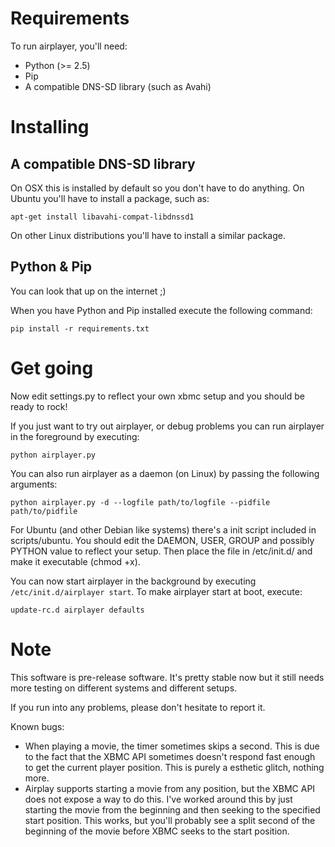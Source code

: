 Requirements
============
To run airplayer, you'll need:

* Python (>= 2.5)
* Pip
* A compatible DNS-SD library (such as Avahi)

Installing
==========

A compatible DNS-SD library
---------------------------
On OSX this is installed by default so you don't have to do anything.
On Ubuntu you'll have to install a package, such as:
    
    apt-get install libavahi-compat-libdnssd1

On other Linux distributions you'll have to install a similar package.         

Python & Pip
------------
You can look that up on the internet ;)

When you have Python and Pip installed execute the following command:

    pip install -r requirements.txt
    

Get going
=========
Now edit settings.py to reflect your own xbmc setup and you should be ready to rock!

If you just want to try out airplayer, or debug problems you can run airplayer in the
foreground by executing:
    
    python airplayer.py
    
You can also run airplayer as a daemon (on Linux) by passing the following arguments:

    python airplayer.py -d --logfile path/to/logfile --pidfile path/to/pidfile
    
For Ubuntu (and other Debian like systems) there's a init script included in scripts/ubuntu.
You should edit the DAEMON, USER, GROUP and possibly PYTHON value to reflect your setup.
Then place the file in /etc/init.d/ and make it executable (chmod +x).

You can now start airplayer in the background by executing `/etc/init.d/airplayer start`.
To make airplayer start at boot, execute:

    update-rc.d airplayer defaults
    
Note
=========
This software is pre-release software. It's pretty stable now but it still needs more testing
on different systems and different setups.

If you run into any problems, please don't hesitate to report it.

Known bugs:

* When playing a movie, the timer sometimes skips a second. This is due to the fact that the
XBMC API sometimes doesn't respond fast enough to get the current player position.
This is purely a esthetic glitch, nothing more.
* Airplay supports starting a movie from any position, but the XBMC API does not expose a way
to do this. I've worked around this by just starting the movie from the beginning and then seeking
to the specified start position. This works, but you'll probably see a split second of the beginning
of the movie before XBMC seeks to the start position.